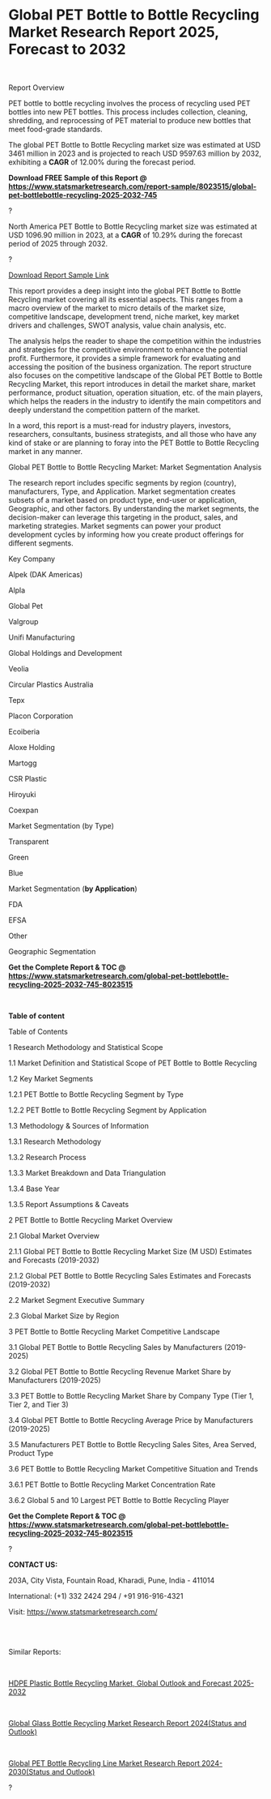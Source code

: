 <h1>Global PET Bottle to Bottle Recycling Market Research Report 2025, Forecast to 2032</h1><br/><p>Report Overview</p>
 
 
 
 <p>PET bottle to bottle recycling involves the process of recycling used PET bottles into new PET bottles. This process includes collection, cleaning, shredding, and reprocessing of PET material to produce new bottles that meet food-grade standards.</p>
 
 
 
 <p>The global PET Bottle to Bottle Recycling market size was estimated at USD 3461 million in 2023 and is projected to reach USD 9597.63 million by 2032, exhibiting a <strong>CAGR</strong> of 12.00% during the forecast period.</p>
 
 
 
 <div><b>Download FREE Sample of this Report @ <a href="https://www.statsmarketresearch.com/download-free-sample/8023515/global-pet-bottlebottle-recycling-2025-2032-745">https://www.statsmarketresearch.com/report-sample/8023515/global-pet-bottlebottle-recycling-2025-2032-745</a></b></div>
 
 
 
 <p>? </p>
 
 
 
 <p>North America PET Bottle to Bottle Recycling market size was estimated at USD 1096.90 million in 2023, at a <strong>CAGR</strong> of 10.29% during the forecast period of 2025 through 2032.</p>
 
 
 
 <p>? </p>
 
 
 
 <p><a href="https://www.statsmarketresearch.com/download-free-sample/8023515/global-pet-bottlebottle-recycling-2025-2032-745">Download Report Sample Link</a></p>
 
 
 
 <p>This report provides a deep insight into the global PET Bottle to Bottle Recycling market covering all its essential aspects. This ranges from a macro overview of the market to micro details of the market size, competitive landscape, development trend, niche market, key market drivers and challenges, SWOT analysis, value chain analysis, etc.</p>
 
 
 
 <p>The analysis helps the reader to shape the competition within the industries and strategies for the competitive environment to enhance the potential profit. Furthermore, it provides a simple framework for evaluating and accessing the position of the business organization. The report structure also focuses on the competitive landscape of the Global PET Bottle to Bottle Recycling Market, this report introduces in detail the market share, market performance, product situation, operation situation, etc. of the main players, which helps the readers in the industry to identify the main competitors and deeply understand the competition pattern of the market.</p>
 
 
 
 <p>In a word, this report is a must-read for industry players, investors, researchers, consultants, business strategists, and all those who have any kind of stake or are planning to foray into the PET Bottle to Bottle Recycling market in any manner.</p>
 
 
 
 <p>Global PET Bottle to Bottle Recycling Market: Market Segmentation Analysis</p>
 
 
 
 <p>The research report includes specific segments by region (country), manufacturers, Type, and Application. Market segmentation creates subsets of a market based on product type, end-user or application, Geographic, and other factors. By understanding the market segments, the decision-maker can leverage this targeting in the product, sales, and marketing strategies. Market segments can power your product development cycles by informing how you create product offerings for different segments.</p>
 
 
 
 <p>Key Company</p>
 
 
 
 <p>Alpek (DAK Americas)</p>
 
 
 
 <p>Alpla</p>
 
 
 
 <p>Global Pet</p>
 
 
 
 <p>Valgroup</p>
 
 
 
 <p>Unifi Manufacturing</p>
 
 
 
 <p>Global Holdings and Development</p>
 
 
 
 <p>Veolia</p>
 
 
 
 <p>Circular Plastics Australia</p>
 
 
 
 <p>Tepx</p>
 
 
 
 <p>Placon Corporation</p>
 
 
 
 <p>Ecoiberia</p>
 
 
 
 <p>Aloxe Holding</p>
 
 
 
 <p>Martogg</p>
 
 
 
 <p>CSR Plastic</p>
 
 
 
 <p>Hiroyuki</p>
 
 
 
 <p>Coexpan</p>
 
 
 
 <p>Market Segmentation (by Type)</p>
 
 
 
 <p>Transparent</p>
 
 
 
 <p>Green</p>
 
 
 
 <p>Blue</p>
 
 
 
 <p>Market Segmentation (<strong>by Application</strong>)</p>
 
 
 
 <p>FDA</p>
 
 
 
 <p>EFSA</p>
 
 
 
 <p>Other</p>
 
 
 
 <p>Geographic Segmentation</p>
 
 
 
 <div><b>Get the Complete Report & TOC @ <a href="https://www.statsmarketresearch.com/global-pet-bottlebottle-recycling-2025-2032-745-8023515">https://www.statsmarketresearch.com/global-pet-bottlebottle-recycling-2025-2032-745-8023515</a></b></div>
 
 
 
 <p><br />
 
 <b>Table of content</b></p>
 
 
 
 <p>Table of Contents<br />
 
 1 Research Methodology and Statistical Scope<br />
 
 1.1 Market Definition and Statistical Scope of PET Bottle to Bottle Recycling<br />
 
 1.2 Key Market Segments<br />
 
 1.2.1 PET Bottle to Bottle Recycling Segment by Type<br />
 
 1.2.2 PET Bottle to Bottle Recycling Segment by Application<br />
 
 1.3 Methodology & Sources of Information<br />
 
 1.3.1 Research Methodology<br />
 
 1.3.2 Research Process<br />
 
 1.3.3 Market Breakdown and Data Triangulation<br />
 
 1.3.4 Base Year<br />
 
 1.3.5 Report Assumptions & Caveats<br />
 
 2 PET Bottle to Bottle Recycling Market Overview<br />
 
 2.1 Global Market Overview<br />
 
 2.1.1 Global PET Bottle to Bottle Recycling Market Size (M USD) Estimates and Forecasts (2019-2032)<br />
 
 2.1.2 Global PET Bottle to Bottle Recycling Sales Estimates and Forecasts (2019-2032)<br />
 
 2.2 Market Segment Executive Summary<br />
 
 2.3 Global Market Size by Region<br />
 
 3 PET Bottle to Bottle Recycling Market Competitive Landscape<br />
 
 3.1 Global PET Bottle to Bottle Recycling Sales by Manufacturers (2019-2025)<br />
 
 3.2 Global PET Bottle to Bottle Recycling Revenue Market Share by Manufacturers (2019-2025)<br />
 
 3.3 PET Bottle to Bottle Recycling Market Share by Company Type (Tier 1, Tier 2, and Tier 3)<br />
 
 3.4 Global PET Bottle to Bottle Recycling Average Price by Manufacturers (2019-2025)<br />
 
 3.5 Manufacturers PET Bottle to Bottle Recycling Sales Sites, Area Served, Product Type<br />
 
 3.6 PET Bottle to Bottle Recycling Market Competitive Situation and Trends<br />
 
 3.6.1 PET Bottle to Bottle Recycling Market Concentration Rate<br />
 
 3.6.2 Global 5 and 10 Largest PET Bottle to Bottle Recycling Player</p>
 
 
 
 <div><b>Get the Complete Report & TOC @ <a href="https://www.statsmarketresearch.com/global-pet-bottlebottle-recycling-2025-2032-745-8023515">https://www.statsmarketresearch.com/global-pet-bottlebottle-recycling-2025-2032-745-8023515</a></b></div>
 
 
 
 <p>? </p>
 
 
 
 <p><b>CONTACT US:</b><br />
 
 203A, City Vista, Fountain Road, Kharadi, Pune, India - 411014<br />
 
 International: (+1) 332 2424 294 / +91 916-916-4321<br />
 
 Visit: <a href="https://www.statsmarketresearch.com/">https://www.statsmarketresearch.com/</a><br />
 
 <br />
 
 <br />
 
 Similar Reports:<br />
 
 <br />
 
 <a href="https://www.statsmarketresearch.com/global-hdpe-plastic-bottle-recycling-forecast-2025-2032-256-8037984">HDPE Plastic Bottle Recycling Market, Global Outlook and Forecast 2025-2032</a><br />
 
 <br />
 
 <a href="https://www.statsmarketresearch.com/global-glass-bottle-recycling-2024-14-7978666">Global Glass Bottle Recycling Market Research Report 2024(Status and Outlook)</a><br />
 
 <br />
 
 <a href="https://www.statsmarketresearch.com/global-pet-bottle-recycling-line-2024-2030-74-7945349">Global PET Bottle Recycling Line Market Research Report 2024-2030(Status and Outlook)</a><br />
 
 ? </p>